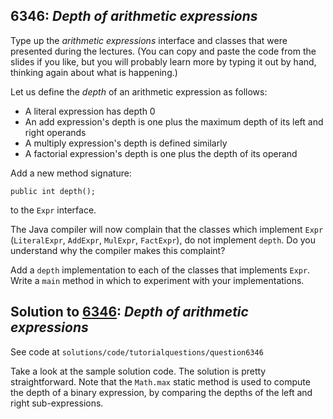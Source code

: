 ## 6346: *Depth of arithmetic expressions*

Type up the *arithmetic expressions* interface and classes that were presented during the lectures.  (You can copy and paste the
code from the slides if you like, but you will probably learn more by
typing it out by hand, thinking again about what is happening.)

Let us define the *depth* of an arithmetic expression as follows:

* A literal expression has depth 0
* An add expression's depth is one plus the maximum depth of its left and right operands
* A multiply expression's depth is defined similarly
* A factorial expression's depth is one plus the depth of its operand

Add a new method signature:

```
public int depth();
```

to the `Expr` interface.

The Java compiler will now complain that the classes which implement
`Expr` (`LiteralExpr`, `AddExpr`,
`MulExpr`, `FactExpr`), do not implement
`depth`.  Do you understand why the compiler makes this
complaint?

Add a `depth` implementation to each of the classes that
implements `Expr`.  Write a `main` method in which
to experiment with your implementations.

## Solution to [6346](../questions/6346): *Depth of arithmetic expressions*

See code at `solutions/code/tutorialquestions/question6346`

Take a look at the sample solution code.  The solution is pretty straightforward.  Note that the `Math.max` static method is used to compute the depth of a binary expression, by comparing the depths of the left and right sub-expressions.